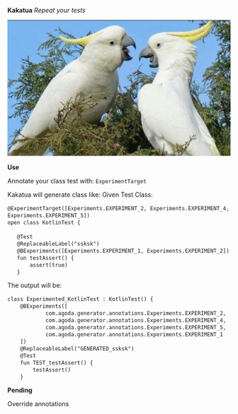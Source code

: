 **Kakatua**
*Repeat your tests*

![Car Image](art/kakatua.png)


**Use**

Annotate your class test with:
`ExperimentTarget`

Kakatua will generate class like:
Given Test Class:

    @ExperimentTarget([Experiments.EXPERIMENT_2, Experiments.EXPERIMENT_4, Experiments.EXPERIMENT_5])
    open class KotlinTest {

       @Test
       @ReplaceableLabel("ssksk")
       @BExperiments([Experiments.EXPERIMENT_1, Experiments.EXPERIMENT_2])
       fun testAssert() {
           assert(true)
       }

The output will be:

    class Experimented_KotlinTest : KotlinTest() {
        @BExperiments([
                com.agoda.generator.annotations.Experiments.EXPERIMENT_2,
                com.agoda.generator.annotations.Experiments.EXPERIMENT_4,
                com.agoda.generator.annotations.Experiments.EXPERIMENT_5,
                com.agoda.generator.annotations.Experiments.EXPERIMENT_1
        ])
        @ReplaceableLabel("GENERATED_ssksk")
        @Test
        fun TEST_testAssert() {
            testAssert()
        }



**Pending**

  Override annotations


